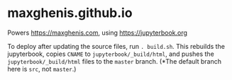 maxghenis.github.io
===================

Powers https://maxghenis.com, using https://jupyterbook.org

To deploy after updating the source files, run `. build.sh`.
This rebuilds the jupyterbook, copies `CNAME` to `jupyterbook/_build/html`,
and pushes the `jupyterbook/_build/html` files to the `master` branch.
(*The default branch here is `src`, not `master`.)
